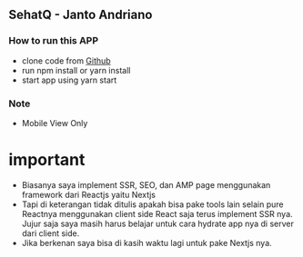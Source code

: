 ## SehatQ - Janto Andriano
### How to run this APP
- clone code from [Github](https://github.com/jantoandriano/sehatq.git)
- run npm install or yarn install
- start app using yarn start

### Note
- Mobile View Only

# important 
- Biasanya saya implement SSR, SEO, dan AMP page menggunakan framework dari Reactjs yaitu Nextjs
- Tapi di keterangan tidak ditulis apakah bisa pake tools lain selain pure Reactnya menggunakan client side React saja terus implement SSR nya. Jujur saja saya masih harus belajar untuk cara hydrate app nya di server dari client side.
- Jika berkenan saya bisa di kasih waktu lagi untuk pake Nextjs nya.




